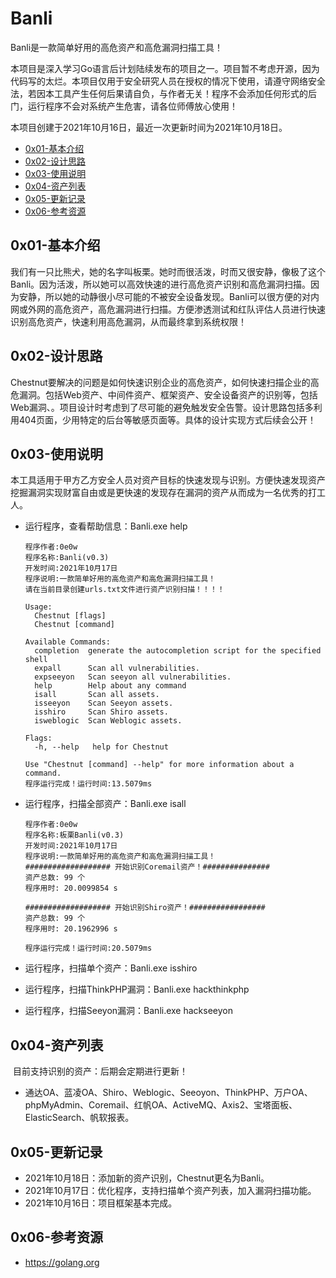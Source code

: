 # Banli

Banli是一款简单好用的高危资产和高危漏洞扫描工具！

本项目是深入学习Go语言后计划陆续发布的项目之一。项目暂不考虑开源，因为代码写的太烂。本项目仅用于安全研究人员在授权的情况下使用，请遵守网络安全法，若因本工具产生任何后果请自负，与作者无关！程序不会添加任何形式的后门，运行程序不会对系统产生危害，请各位师傅放心使用！

本项目创建于2021年10月16日，最近一次更新时间为2021年10月18日。

- [0x01-基本介绍](https://github.com/0e0w/Chestnut#0x01-%E5%9F%BA%E6%9C%AC%E4%BB%8B%E7%BB%8D)
- [0x02-设计思路](https://github.com/0e0w/Chestnut#0x02-%E8%AE%BE%E8%AE%A1%E6%80%9D%E8%B7%AF)
- [0x03-使用说明](https://github.com/0e0w/Chestnut#0x03-%E4%BD%BF%E7%94%A8%E8%AF%B4%E6%98%8E)
- [0x04-资产列表](https://github.com/0e0w/Chestnut#0x04-%E8%B5%84%E4%BA%A7%E5%88%97%E8%A1%A8)
- [0x05-更新记录](https://github.com/0e0w/Chestnut#0x05-%E6%9B%B4%E6%96%B0%E8%AE%B0%E5%BD%95)
- [0x06-参考资源](https://github.com/0e0w/Chestnut#0x06-%E5%8F%82%E8%80%83%E8%B5%84%E6%BA%90)

## 0x01-基本介绍

​	我们有一只比熊犬，她的名字叫板栗。她时而很活泼，时而又很安静，像极了这个Banli。因为活泼，所以她可以高效快速的进行高危资产识别和高危漏洞扫描。因为安静，所以她的动静很小尽可能的不被安全设备发现。Banli可以很方便的对内网或外网的高危资产，高危漏洞进行扫描。方便渗透测试和红队评估人员进行快速识别高危资产，快速利用高危漏洞，从而最终拿到系统权限！

## 0x02-设计思路

​	Chestnut要解决的问题是如何快速识别企业的高危资产，如何快速扫描企业的高危漏洞。包括Web资产、中间件资产、框架资产、安全设备资产的识别等，包括Web漏洞、。项目设计时考虑到了尽可能的避免触发安全告警。设计思路包括多利用404页面，少用特定的后台等敏感页面等。具体的设计实现方式后续会公开！

## 0x03-使用说明

​	本工具适用于甲方乙方安全人员对资产目标的快速发现与识别。方便快速发现资产挖掘漏洞实现财富自由或是更快速的发现存在漏洞的资产从而成为一名优秀的打工人。

- 运行程序，查看帮助信息：Banli.exe help

  ```
  程序作者:0e0w 
  程序名称:Banli(v0.3)
  开发时间:2021年10月17日 
  程序说明:一款简单好用的高危资产和高危漏洞扫描工具！ 
  请在当前目录创建urls.txt文件进行资产识别扫描！！！！
  
  Usage:
    Chestnut [flags]
    Chestnut [command]
  
  Available Commands:
    completion  generate the autocompletion script for the specified shell
    expall      Scan all vulnerabilities.
    expseeyon   Scan seeyon all vulnerabilities.
    help        Help about any command
    isall       Scan all assets.
    isseeyon    Scan Seeyon assets.
    isshiro     Scan Shiro assets.
    isweblogic  Scan Weblogic assets.
  
  Flags:
    -h, --help   help for Chestnut
  
  Use "Chestnut [command] --help" for more information about a command.
  程序运行完成！运行时间:13.5079ms
  ```

- 运行程序，扫描全部资产：Banli.exe isall

  ```
  程序作者:0e0w 
  程序名称:板栗Banli(v0.3) 
  开发时间:2021年10月17日 
  程序说明:一款简单好用的高危资产和高危漏洞扫描工具！ 
  ################### 开始识别Coremail资产！###############
  资产总数: 99 个
  程序用时: 20.0099854 s
  
  ################### 开始识别Shiro资产！#################
  资产总数: 99 个
  程序用时: 20.1962996 s
  
  程序运行完成！运行时间:20.5079ms
  ```

- 运行程序，扫描单个资产：Banli.exe isshiro
- 运行程序，扫描ThinkPHP漏洞：Banli.exe hackthinkphp
- 运行程序，扫描Seeyon漏洞：Banli.exe hackseeyon

## 0x04-资产列表

​	目前支持识别的资产：后期会定期进行更新！

- 通达OA、蓝凌OA、Shiro、Weblogic、Seeoyon、ThinkPHP、万户OA、phpMyAdmin、Coremail、红帆OA、ActiveMQ、Axis2、宝塔面板、ElasticSearch、帆软报表。

## 0x05-更新记录

- 2021年10月18日：添加新的资产识别，Chestnut更名为Banli。
- 2021年10月17日：优化程序，支持扫描单个资产列表，加入漏洞扫描功能。
- 2021年10月16日：项目框架基本完成。

## 0x06-参考资源

- https://golang.org